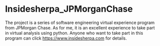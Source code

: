 # Insidesherpa_JPMorganChase
The project is a series of software engineering virtual experience program from JPMorgan Chase. 
As for me, it is an excellent experience to take part in virtual analysis using python. 
Anyone who want to take part in this program can click https://www.insidesherpa.com for details.
